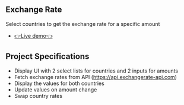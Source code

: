 ## Exchange Rate

Select countries to get the exchange rate for a specific amount

- [👉Live demo👈](https://fathyElgazzar.github.io/JS-mini-projects/exchange-rate/)

## Project Specifications

- Display UI with 2 select lists for countries and 2 inputs for amounts
- Fetch exchange rates from API (https://api.exchangerate-api.com)
- Display the values for both countries
- Update values on amount change
- Swap country rates
